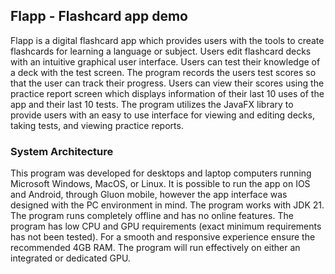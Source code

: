 ## Flapp - Flashcard app demo
Flapp is a digital flashcard app which provides users with the tools to create flashcards for learning a language or subject. Users edit flashcard decks with an intuitive graphical user interface. Users can test their knowledge of a deck with the test screen. The program records the users test scores so that the user can track their progress. Users can view their scores using the practice report screen which displays information of their last 10 uses of the app and their last 10 tests. The program utilizes the JavaFX library to provide users with an easy to use interface for viewing and editing decks, taking tests, and viewing practice reports. 
### System Architecture
This program was developed for desktops and laptop computers running Microsoft Windows, MacOS, or Linux. It is possible to run the app on IOS and Android, through Gluon mobile, however the app interface was designed with the PC environment in mind. The program works with JDK 21. The program runs completely offline and has no online features. The program has low CPU and GPU requirements (exact minimum requirements has not been tested). For a smooth and responsive experience ensure the recommended 4GB RAM. The program will run effectively on either an integrated or dedicated GPU. 
